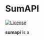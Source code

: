 # SumAPI

[![License](http://img.shields.io/:license-MIT-blue.svg?style=flat)](https://github.com/summarify/sumapi/blob/master/LICENSE)

**sumapi** is a 
